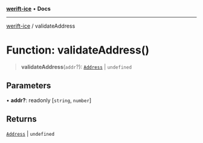 [**werift-ice**](../README.md) • **Docs**

***

[werift-ice](../globals.md) / validateAddress

# Function: validateAddress()

> **validateAddress**(`addr`?): [`Address`](../type-aliases/Address.md) \| `undefined`

## Parameters

• **addr?**: readonly [`string`, `number`]

## Returns

[`Address`](../type-aliases/Address.md) \| `undefined`
